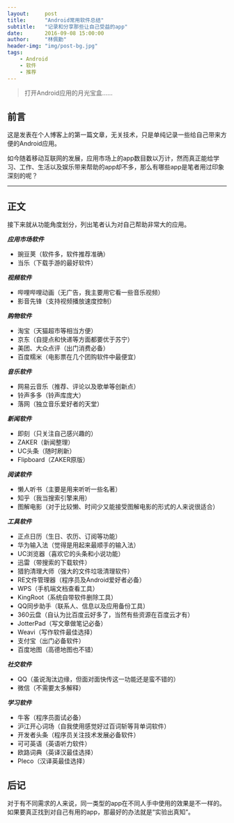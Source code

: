 ```yaml
---
layout:     post
title:      "Android常用软件总结"
subtitle:   "记录和分享那些让自己受益的app"
date:       2016-09-08 15:00:00
author:     "林佩勤"
header-img: "img/post-bg.jpg"
tags:
    - Android
    - 软件
    - 推荐
---
```


> 打开Android应用的月光宝盒……


## 前言

这是发表在个人博客上的第一篇文章，无关技术，只是单纯记录一些给自己带来方便的Android应用。

如今随着移动互联网的发展，应用市场上的app数目数以万计，然而真正能给学习、工作、生活以及娱乐带来帮助的app却不多，那么有哪些app是笔者用过印象深刻的呢？

---

## 正文

接下来就从功能角度划分，列出笔者认为对自己帮助非常大的应用。

***应用市场软件***

- 豌豆荚（软件多，软件推荐准确）
- 当乐（下载手游的最好软件）

***视频软件***

- 哔哩哔哩动画（无广告，我主要用它看一些音乐视频）
- 影音先锋（支持视频播放速度控制）

***购物软件***

- 淘宝（天猫超市等相当方便）
- 京东（自提点和快递等方面都要优于苏宁）
- 美团、大众点评（出门消费必备）
- 百度糯米（电影票在几个团购软件中最便宜）

***音乐软件***

- 网易云音乐（推荐、评论以及歌单等创新点）
- 铃声多多（铃声库庞大）
- 落网（独立音乐爱好者的天堂）

***新闻软件***

- 即刻（只关注自己感兴趣的）
- ZAKER（新闻整理）
- UC头条（随时刷新）
- Flipboard（ZAKER原版）

***阅读软件***

- 懒人听书（主要是用来听听一些名著）
- 知乎（我当搜索引擎来用）
- 图解电影（对于比较懒、时间少又能接受图解电影的形式的人来说很适合）

***工具软件***

- 正点日历（生日、农历、订阅等功能）
- 华为输入法（觉得是用起来最顺手的输入法）
- UC浏览器（喜欢它的头条和小说功能）
- 迅雷（带搜索的下载软件）
- 猎豹清理大师（强大的文件垃圾清理软件）
- RE文件管理器（程序员及Android爱好者必备）
- WPS（手机端文档查看工具）
- KingRoot（系统自带软件删除工具）
- QQ同步助手（联系人、信息以及应用备份工具）
- 360云盘（自认为比百度云好多了，当然有些资源在百度云才有）
- JotterPad（写文章做笔记必备）
- Weavi（写作软件最佳选择）
- 支付宝（出门必备软件）
- 百度地图（高德地图也不错）

***社交软件***

- QQ（虽说淘汰边缘，但面对面快传这一功能还是蛮不错的）
- 微信（不需要太多解释）

***学习软件***

- 牛客（程序员面试必备）
- 沪江开心词场（自我使用感觉好过百词斩等背单词软件）
- 开发者头条（程序员关注技术发展必备软件）
- 可可英语（英语听力软件）
- 欧路词典（英译汉最佳选择）
- Pleco（汉译英最佳选择）

## 后记

对于有不同需求的人来说，同一类型的app在不同人手中使用的效果是不一样的。如果要真正找到对自己有用的app，那最好的办法就是“实验出真知”。